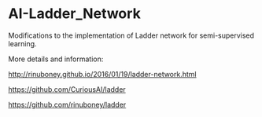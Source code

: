 # AI-Ladder_Network
Modifications to the implementation of Ladder network for semi-supervised learning. 

More details and information: 

http://rinuboney.github.io/2016/01/19/ladder-network.html

https://github.com/CuriousAI/ladder

https://github.com/rinuboney/ladder
